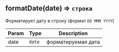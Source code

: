 ## formatDate(date) ⇒ <code>строка</code>
Форматирует дату в строку (формат `DD MMM YYYY`)


| Param | Type | Description |
| -- | -- | -- |
| date | <code>date</code> | форматируемая дата |
